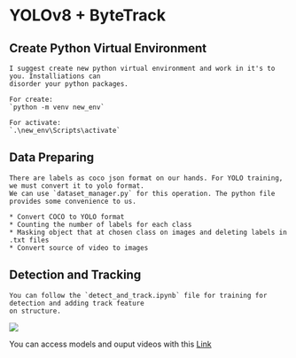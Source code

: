 # YOLOv8 + ByteTrack

## Create Python Virtual Environment

    I suggest create new python virtual environment and work in it's to you. Installiations can 
    disorder your python packages.

    For create:
    `python -m venv new_env`

    For activate:
    `.\new_env\Scripts\activate`

## Data Preparing

    There are labels as coco json format on our hands. For YOLO training, we must convert it to yolo format.
    We can use `dataset_manager.py` for this operation. The python file provides some convenience to us.

    * Convert COCO to YOLO format
    * Counting the number of labels for each class
    * Masking object that at chosen class on images and deleting labels in .txt files
    * Convert source of video to images


## Detection and Tracking

    You can follow the `detect_and_track.ipynb` file for training for detection and adding track feature 
    on structure.


![](https://github.com/madenburak/nuts_and_bolts/blob/main/images/result.gif) 

You can access models and ouput videos with this [Link](https://drive.google.com/drive/folders/1rQ-lU7eH1uT2kFLPaPN4GIX75zi_GnWQ?usp=sharing)
